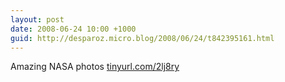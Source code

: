 ```yaml
---
layout: post
date: 2008-06-24 10:00 +1000
guid: http://desparoz.micro.blog/2008/06/24/t842395161.html
---
```

Amazing NASA photos [tinyurl.com/2lj8ry](http://tinyurl.com/2lj8ry)

